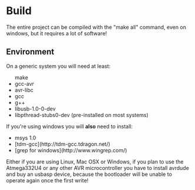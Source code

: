 # Build

The entire project can be compiled with the "make all" command, even on windows, but it requires a lot of software!


## Environment

On a generic system you will need at least:
<ul>
make
	<li>gcc-avr</li>
	<li>avr-libc</li>
	<li>gcc</li>
	<li>g++</li>
	<li>libusb-1.0-0-dev</li>
	<li>libpthread-stubs0-dev (pre-installed on most systems)</li>
</ul>
	 
If you're using windows you will __also__ need to install:
<ul>
	<li>msys 1.0</li>
	<li>[tdm-gcc](http://tdm-gcc.tdragon.net/)</li>
	<li>[grep for windows](http://www.wingrep.com/)</li>
</ul>
	
Either if you are using Linux, Mac OSX or Windows, if you plan to use the Atmega332U4 or any other
AVR microcontroller you have to install avrdude and buy an usbasp device, because the bootloader will be
unable to operate again once the first write!